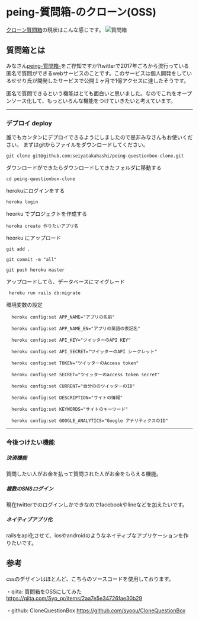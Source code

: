 # peing-質問箱-のクローン(OSS)
[クローン質問箱](https://qubox.org)の現状はこんな感じです。
![質問箱](https://raw.githubusercontent.com/seiyatakahashi/peing-questionbox-clone/master/public/demo.png "質問箱")

## 質問箱とは
みなさん[peing-質問箱-](https://peing.net/)をご存知ですか?twitterで2017年ごろから流行っている匿名で質問ができるwebサービスのことです。このサービスは個人開発をしているせせり氏が開発したサービスで公開１ヶ月で1億アクセスに達したそうです。

匿名で質問できるという機能はとても面白いと思いました。なのでこれをオープンソース化して、もっといろんな機能をつけていきたいと考えています。

___

### デプロイ deploy
誰でもカンタンにデプロイできるようにしましたので是非みなさんもお使いください。
まずはgitからファイルをダウンロードしてください。

``` git clone git@github.com:seiyatakahashi/peing-questionbox-clone.git ```

ダウンロードができたらダウンロードしてきたフォルダに移動する

``` cd peing-questionbox-clone ```

herokuにログインをする

``` heroku login ```

heorku でプロジェクトを作成する

``` heroku create 作りたいアプリ名 ```

heorku にアップロード

``` git add . ```

``` git commit -m "all" ```

``` git push heroku master ```

アップロードしてら、データベースにマイグレード

``` heroku run rails db:migrate```

環境変数の設定

```  heroku config:set APP_NAME="アプリの名前"```

```  heroku config:set APP_NAME_EN="アプリの英語の表記名"```

```  heroku config:set API_KEY="ツイッターのAPI KEY"```

```  heroku config:set API_SECRET="ツイッターのAPI シークレット"```

```  heroku config:set TOKEN="ツイッターのAccess token"```

```  heroku config:set SECRET="ツイッターのaccess token secret"```

```  heroku config:set CURRENT="自分ののツイッターのID"```

```  heroku config:set DESCRIPTION="サイトの情報"```

```  heroku config:set KEYWORDS="サイトのキーワード"```

```  heroku config:set GOOGLE_ANALYTICS="Google アナリティクスのID"```


___

### 今後つけたい機能
##### 決済機能
質問したい人がお金を払って質問された人がお金をもらえる機能。
##### 複数のSNSログイン
現在twitterでのログインしかできなのでfacebookやlineなどを加えたいです。
##### ネイティブアプリ化
railsをapi化させて、iosやandroidのようなネイティブなアプリケーションを作りたいです。


## 参考
cssのデザインはほとんど、こちらのソースコードを使用しております。

・qiita: 質問箱をOSSにしてみた
https://qiita.com/Syo_pr/items/2aa7e5e34726fae30b29

・github: CloneQuestionBox
https://github.com/syoou/CloneQuestionBox
